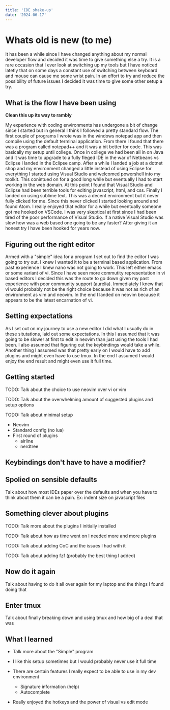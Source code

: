 ```yaml
---
title: 'IDE shake-up'
date: '2024-06-17'
---
```


# Whats old is new (to me)
It has been a while since I have changed anything about my normal developer flow and decided it was time to give something else a try. It is a rare occasion that I ever look at switching up my tools but I have noticed latetly that on some days a constant use of switching between keyboard and mouse can cause me some wrist pain. In an effort to try and reduce the possibility of future issues I decided it was time to give some other setup a try.

## What is the flow I have been using
**Clean this up its way to rambly**

My experience with coding environments has undergone a bit of change since I started but in general I think I followed a pretty standard flow. The first couple of programs I wrote was in the windows notepad app and then compile using the default terminal application. From there I found that there was a program called notepad++ and it was a bit better for code. This was basically my setup until college. Once in college we had been all in on Java and it was time to upgrade to a fully fleged IDE in the war of Netbeans vs Eclipse I landed in the Eclipse camp. After a while I landed a job at a dotnet shop and my environment changed a little instead of using Eclipse for everything I started using Visual Studio and welcomed powershell into my toolkit. This conintued on for a good long while but eventually I had to start working in the web domain. At this point I found that Visual Studio and Eclipse had been terrible tools for editing javascript, html, and css. Finally I landed on using sublime text. This was a decent environment but it never fully clicked for me. Since this never clicked I started looking around and found Atom. I really enjoyed that editor for a while but eventually someone got me hooked on VSCode. I was very skeptical at first since I had been tired of the poor performance of Visual Studio. If a native Visual Studio was slow how was a web based one going to be any faster? After giving it an honest try I have been hooked for years now.

## Figuring out the right editor
Armed with a "simple" idea for a program I set out to find the editor I was going to try out. I knew I wanted it to be a terminal based application. From past experience I knew nano was not going to work. This left either emacs or some variant of vi. Since I have seen more commutity representation in vi based editors I decided this was the route to go down given my past experience with poor community support (aurelia). Immediately I knew that vi would probably not be the right choice because it was not as rich of an environment as vim and neovim. In the end I landed on neovim because it appears to be the latest encarnation of vi.

## Setting expectations
As I set out on my journey to use a new editor I did what I usually do in these situtations, laid out some expectations. In this I assumed that it was going to be slower at first to edit in neovim than just using the tools I had been. I also assumed that figuring out the keybindings would take a while. Another thing I assumed was that pretty early on I would have to add plugins and might even have to use tmux. In the end I assumed I would enjoy the end result and might even use it full time.

## Getting started
TODO: Talk about the choice to use neovim over vi or vim

TODO: Talk about the overwhelming amount of suggested plugins and setup options

TODO: Talk about minimal setup
* Neovim
* Standard config (no lua)
* First round of plugins
    * airline
    * nerdtree

## Keybindings don't have to have a modifier?

## Spolied on sensible defaults
Talk about how most IDEs paper over the defaults and when you have to think about them it can be a pain. Ex: indent size on javascript files

## Something clever about plugins
TODO: Talk more about the plugins I initially installed

TODO: Talk about how as time went on I needed more and more plugins

TODO: Talk about adding CoC and the issues I had with it

TODO: Talk about adding fzf (probably the best thing I added)

## Now do it again
Talk about having to do it all over again for my laptop and the things I found doing that

## Enter tmux
Talk about finally breaking down and using tmux and how big of a deal that was

## What I learned
* Talk more about the "Simple" program

* I like this setup sometimes but I would probably never use it full time
* There are certain features I really expect to be able to use in my dev environment
    * Signature information (help)
    * Autocomplete
* Really enjoyed the hotkeys and the power of visual vs edit mode